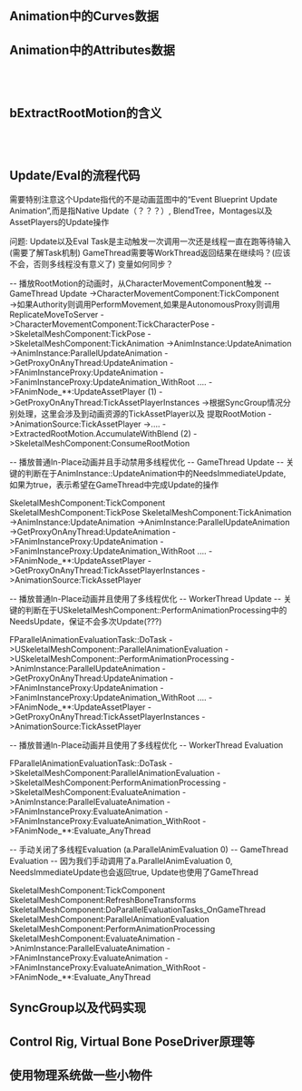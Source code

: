 ## Animation中的Curves数据

## Animation中的Attributes数据
<br>
<br>

## bExtractRootMotion的含义
<br>
<br>

## Update/Eval的流程代码
需要特别注意这个Update指代的不是动画蓝图中的“Event Blueprint Update Animation”,而是指Native Update（？？？）, BlendTree，Montages以及AssetPlayers的Update操作

问题:
Update以及Eval Task是主动触发一次调用一次还是线程一直在跑等待输入(需要了解Task机制)
GameThread需要等WorkThread返回结果在继续吗？(应该不会，否则多线程没有意义了)
变量如何同步？


-- 播放RootMotion的动画时，从CharacterMovementComponent触发
-- GameThread Update
->CharacterMovementComponent:TickComponent  
    ->如果Authority则调用PerformMovement,如果是AutonomousProxy则调用ReplicateMoveToServer
        ->CharacterMovementComponent:TickCharacterPose
            ->SkeletalMeshComponent:TickPose
                ->SkeletalMeshComponent:TickAnimation
                    ->AnimInstance:UpdateAnimation
                        ->AnimInstance:ParallelUpdateAnimation
                        ->GetProxyOnAnyThread:UpdateAnimation
                            ->FAnimInstanceProxy:UpdateAnimation
                                ->FanimInstanceProxy:UpdateAnimation_WithRoot
                                    ....
                                    ->FAnimNode_**:UpdateAssetPlayer                                         (1)
                        ->GetProxyOnAnyThread:TickAssetPlayerInstances
                            ->根据SyncGroup情况分别处理，这里会涉及到动画资源的TickAssetPlayer以及
                            提取RootMotion
                            ->AnimationSource:TickAssetPlayer
                                ->....
                            ->ExtractedRootMotion.AccumulateWithBlend                                        (2)
            ->SkeletalMeshComponent:ConsumeRootMotion


-- 播放普通In-Place动画并且手动禁用多线程优化
-- GameThread Update
-- 关键的判断在于AnimInstance::UpdateAnimation中的NeedsImmediateUpdate, 如果为true，表示希望在GameThread中完成Update的操作

SkeletalMeshComponent:TickComponent
SkeletalMeshComponent:TickPose
SkeletalMeshComponent:TickAnimation
    ->AnimInstance:UpdateAnimation
        ->AnimInstance:ParallelUpdateAnimation
        ->GetProxyOnAnyThread:UpdateAnimation
            ->FAnimInstanceProxy:UpdateAnimation
                ->FanimInstanceProxy:UpdateAnimation_WithRoot
                    ....
                    ->FAnimNode_**:UpdateAssetPlayer
        ->GetProxyOnAnyThread:TickAssetPlayerInstances
            ->AnimationSource:TickAssetPlayer





-- 播放普通In-Place动画并且使用了多线程优化
-- WorkerThread Update
-- 关键的判断在于USkeletalMeshComponent::PerformAnimationProcessing中的NeedsUpdate，保证不会多次Update(???)

FParallelAnimationEvaluationTask::DoTask
    ->USkeletalMeshComponent::ParallelAnimationEvaluation
    ->USkeletalMeshComponent::PerformAnimationProcessing
        ->AnimInstance:ParallelUpdateAnimation
            ->GetProxyOnAnyThread:UpdateAnimation
                ->FAnimInstanceProxy:UpdateAnimation
                    ->FanimInstanceProxy:UpdateAnimation_WithRoot
                        ....
                        ->FAnimNode_**:UpdateAssetPlayer
            ->GetProxyOnAnyThread:TickAssetPlayerInstances
                ->AnimationSource:TickAssetPlayer





-- 播放普通In-Place动画并且使用了多线程优化
-- WorkerThread Evaluation

FParallelAnimationEvaluationTask::DoTask
->SkeletalMeshComponent:ParallelAnimationEvaluation
    ->SkeletalMeshComponent:PerformAnimationProcessing
        ->SkeletalMeshComponent:EvaluateAnimation
            ->AnimInstance:ParallelEvaluateAnimation
                ->FAnimInstanceProxy:EvaluateAnimation
                    ->FAnimInstanceProxy:EvaluateAnimation_WithRoot
                        ->FAnimNode_**:Evaluate_AnyThread



-- 手动关闭了多线程Evaluation (a.ParallelAnimEvaluation 0)
-- GameThread Evaluation
-- 因为我们手动调用了a.ParallelAnimEvaluation 0, NeedsImmediateUpdate也会返回true, Update也使用了GameThread

SkeletalMeshComponent:TickComponent
SkeletalMeshComponent:RefreshBoneTransforms
SkeletalMeshComponent:DoParallelEvaluationTasks_OnGameThread
SkeletalMeshComponent:ParallelAnimationEvaluation
SkeletalMeshComponent:PerformAnimationProcessing
SkeletalMeshComponent:EvaluateAnimation
    ->AnimInstance:ParallelEvaluateAnimation
        ->FAnimInstanceProxy:EvaluateAnimation
            ->FAnimInstanceProxy:EvaluateAnimation_WithRoot
                ->FAnimNode_**:Evaluate_AnyThread


## SyncGroup以及代码实现

## Control Rig, Virtual Bone PoseDriver原理等

## 使用物理系统做一些小物件

## 